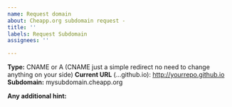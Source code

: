 ```yaml
---
name: Request domain
about: Cheapp.org subdomain request -
title: ''
labels: Request Subdomain
assignees: ''

---
```


**Type:** CNAME or A  (CNAME just a simple redirect no need to change anything on your side)
**Current URL** (...github.io): http://yourrepo.github.io
**Subdomain:** mysubdomain.cheapp.org

**Any additional hint:**
